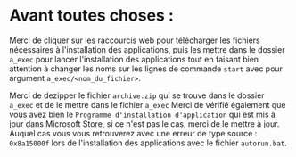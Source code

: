 # Avant toutes choses :
Merci de cliquer sur les raccourcis web pour télécharger les fichiers nécessaires à l'installation des applications, puis les mettre dans le dossier `a_exec` pour lancer l'installation des applications tout en faisant bien attention à changer les noms sur les lignes de commande `start` avec pour argument `a_exec/<nom_du_fichier>`.


Merci de dezipper le fichier `archive.zip` qui se trouve dans le dossier `a_exec` et de le mettre dans le fichier `a_exec`
Merci de vérifié également que vous avez bien le `Programme d'installation d'application` qui est mis à jour dans Microsoft Store, si ce n'est pas le cas, merci de le mettre à jour. Auquel cas vous vous retrouverez avec une erreur de type source : `0x8a15000f` lors de l'installation des applications avec le fichier `autorun.bat`.